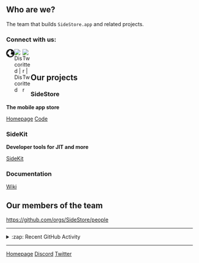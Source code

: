 <!-- 
Docs: How to use GitHub README and actions to auto-generate embedded content.
https://github.com/anuraghazra/github-readme-stats
https://www.youtube.com/watch?v=n6d4KHSKqGk
https://github.com/rahuldkjain/github-profile-readme-generator
 -->

## Who are we?

The team that builds `SideStore.app` and related projects.

### Connect with us:

<!--
[![Website](https://img.shields.io/website?label=sidestore.io&style=for-the-badge&url=https://sidestore.io)](https://sidestore.io)
[![Twitter Follow](https://img.shields.io/twitter/follow/sidestore_io?color=1DA1F2&logo=twitter&style=for-the-badge)](https://twitter.com/intent/follow?original_referer=https%3A%2F%2Fgithub.com%2Fsidestore&screen_name=sidestore)
[![GitHub Followers](https://img.shields.io/github/followers/sidestore?style=for-the-badge)]()
[![GitHub Sponsors](https://img.shields.io/github/sponsors/sidestore?style=for-the-badge
)]() 
-->

[<img align="left" alt="sidestore.io" width="22px" src="https://raw.githubusercontent.com/iconic/open-iconic/master/svg/globe.svg" />][website]
[<img align="left" alt="Discord | Discord" width="22px" src="https://cdn.jsdelivr.net/npm/simple-icons@v3/icons/discord.svg" />][discord]
[<img align="left" alt="Twitter | Twitter" width="22px" src="https://cdn.jsdelivr.net/npm/simple-icons@v3/icons/twitter.svg" />][twitter]

<br />
<br />

## Our projects

### SideStore

__The mobile app store__

[Homepage][website]
[Code][git.sidestore]

### SideKit

__Developer tools for JIT and more__

[SideKit][git.sidekit]

### Documentation

[Wiki][wiki]

## Our members of the team

https://github.com/orgs/SideStore/people

---

<details>
  <summary>:zap: Recent GitHub Activity</summary>

<!--START_SECTION:activity-->
1. ❗️ Closed issue [#852](https://github.com/SideStore/SideStore/issues/852) in [SideStore/SideStore](https://github.com/SideStore/SideStore)
2. ❗️ Opened issue [#856](https://github.com/SideStore/SideStore/issues/856) in [SideStore/SideStore](https://github.com/SideStore/SideStore)
3. ❗️ Opened issue [#855](https://github.com/SideStore/SideStore/issues/855) in [SideStore/SideStore](https://github.com/SideStore/SideStore)
4. ❗️ Opened issue [#854](https://github.com/SideStore/SideStore/issues/854) in [SideStore/SideStore](https://github.com/SideStore/SideStore)
5. 🎉 Merged PR [#853](https://github.com/SideStore/SideStore/pull/853) in [SideStore/SideStore](https://github.com/SideStore/SideStore)
6. 💪 Opened PR [#9](https://github.com/SideStore/AltSign/pull/9) in [SideStore/AltSign](https://github.com/SideStore/AltSign)
7. 🗣 Commented on [#815](https://github.com/SideStore/SideStore/issues/815) in [SideStore/SideStore](https://github.com/SideStore/SideStore)
8. 💪 Opened PR [#58](https://github.com/SideStore/Community-Source/pull/58) in [SideStore/Community-Source](https://github.com/SideStore/Community-Source)
9. 🗣 Commented on [#853](https://github.com/SideStore/SideStore/issues/853) in [SideStore/SideStore](https://github.com/SideStore/SideStore)
10. 💪 Opened PR [#853](https://github.com/SideStore/SideStore/pull/853) in [SideStore/SideStore](https://github.com/SideStore/SideStore)
11. 🎉 Merged PR [#57](https://github.com/SideStore/Community-Source/pull/57) in [SideStore/Community-Source](https://github.com/SideStore/Community-Source)
12. ❌ Closed PR [#56](https://github.com/SideStore/Community-Source/pull/56) in [SideStore/Community-Source](https://github.com/SideStore/Community-Source)
13. 💪 Opened PR [#57](https://github.com/SideStore/Community-Source/pull/57) in [SideStore/Community-Source](https://github.com/SideStore/Community-Source)
14. 💪 Opened PR [#56](https://github.com/SideStore/Community-Source/pull/56) in [SideStore/Community-Source](https://github.com/SideStore/Community-Source)
15. 🗣 Commented on [#706](https://github.com/SideStore/SideStore/issues/706) in [SideStore/SideStore](https://github.com/SideStore/SideStore)
16. 🗣 Commented on [#706](https://github.com/SideStore/SideStore/issues/706) in [SideStore/SideStore](https://github.com/SideStore/SideStore)
17. 🗣 Commented on [#844](https://github.com/SideStore/SideStore/issues/844) in [SideStore/SideStore](https://github.com/SideStore/SideStore)
18. ❗️ Closed issue [#851](https://github.com/SideStore/SideStore/issues/851) in [SideStore/SideStore](https://github.com/SideStore/SideStore)
19. 🗣 Commented on [#844](https://github.com/SideStore/SideStore/issues/844) in [SideStore/SideStore](https://github.com/SideStore/SideStore)
20. ❗️ Opened issue [#852](https://github.com/SideStore/SideStore/issues/852) in [SideStore/SideStore](https://github.com/SideStore/SideStore)
<!--END_SECTION:activity-->

</details>

---

[Homepage][patreon] [Discord][discord] [Twitter][twitter]

<!--
- [Patreon][patreon]
- [OpenCollective][opencollective]
- [YouTube][youtube]
-->

[website]: https://sidestore.io
[wiki]: https://wiki.sidestore.io
[twitter]: https://twitter.com/sidestore_io
[discord]: https://discord.gg/sidestore-949183273383395328
[youtube]: https://youtube.com/TODO
[patreon]: https://www.patreon.com/SideStore
[opencollective]: https://opencollective.com/TODO
[git.sidestore]: https://github.com/SideStore/SideStore/
[git.sidekit]: https://github.com/SideStore/SideKit

